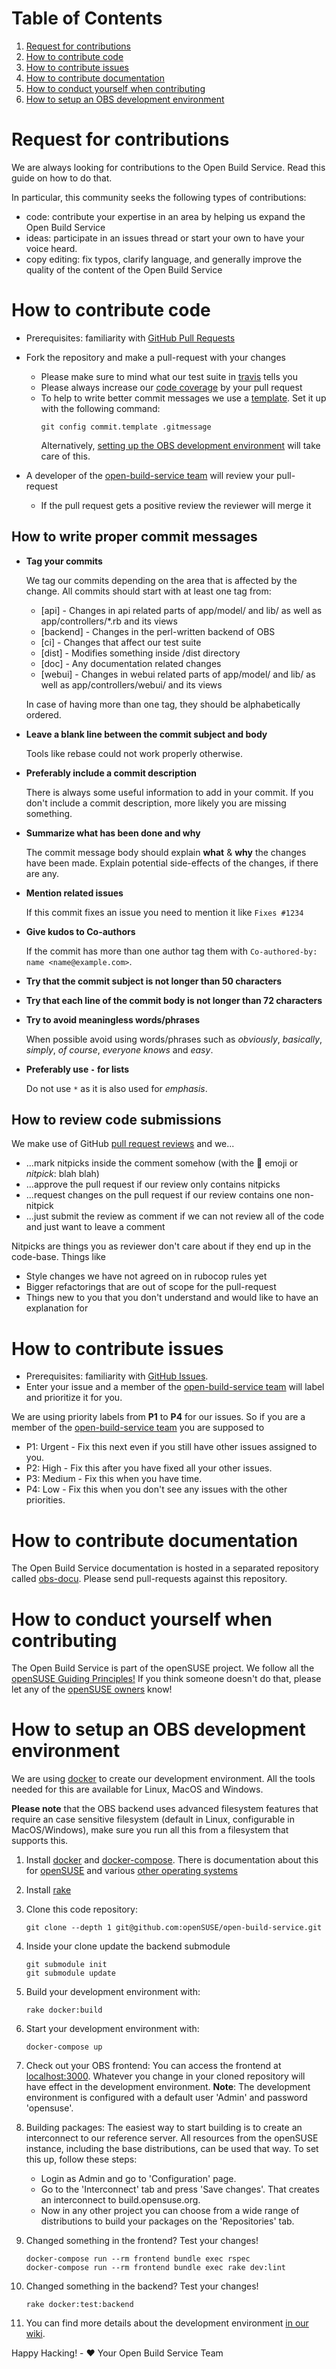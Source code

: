 # Table of Contents

1. [Request for contributions](#request-for-contributions)
2. [How to contribute code](#how-to-contribute-code)
3. [How to contribute issues](#how-to-contribute-issues)
4. [How to contribute documentation](#how-to-contribute-documentation)
5. [How to conduct yourself when contributing](#how-to-conduct-yourself-when-contributing)
6. [How to setup an OBS development environment](#how-to-setup-an-obs-development-environment)

# Request for contributions
We are always looking for contributions to the Open Build Service. Read this guide on how to do that.

In particular, this community seeks the following types of contributions:

* code: contribute your expertise in an area by helping us expand the Open Build Service
* ideas: participate in an issues thread or start your own to have your voice heard.
* copy editing: fix typos, clarify language, and generally improve the quality of the content of the Open Build Service

# How to contribute code
* Prerequisites: familiarity with [GitHub Pull Requests](https://help.github.com/articles/using-pull-requests.)
* Fork the repository and make a pull-request with your changes
  * Please make sure to mind what our test suite in [travis](https://travis-ci.org/openSUSE/open-build-service) tells you
  * Please always increase our [code coverage](https://codeclimate.com/github/openSUSE/open-build-service) by your pull request
  * To help to write better commit messages we use a [template](https://github.com/openSUSE/open-build-service/blob/master/.gitmessage).
    Set it up with the following command:
    ```
    git config commit.template .gitmessage
    ```
    Alternatively, [setting up the OBS development environment](#how-to-setup-an-obs-development-environment) will take care of this.

* A developer of the [open-build-service team](https://github.com/orgs/openSUSE/teams/open-build-service) will review your pull-request
  * If the pull request gets a positive review the reviewer will merge it


## How to write proper commit messages

- **Tag your commits**

  We tag our commits depending on the area that is affected by the change. All commits should start with at least one tag from:

  * [api]     - Changes in api related parts of app/model/ and lib/ as well as app/controllers/\*.rb and its views
  * [backend] - Changes in the perl-written backend of OBS
  * [ci]      - Changes that affect our test suite
  * [dist]    - Modifies something inside /dist directory
  * [doc]     - Any documentation related changes
  * [webui]   - Changes in webui related parts of app/model/ and lib/ as well as app/controllers/webui/ and its views

  In case of having more than one tag, they should be alphabetically ordered.
  
- **Leave a blank line between the commit subject and body**

  Tools like rebase could not work properly otherwise.

- **Preferably include a commit description**
  
  There is always some useful information to add in your commit. If you don't include a commit description, more likely you are missing something.
  
- **Summarize what has been done and why**

  The commit message body should explain **what** & **why** the changes have been made.
  Explain potential side-effects of the changes, if there are any.
 
- **Mention related issues**

  If this commit fixes an issue you need to mention it like `Fixes #1234`
  
- **Give kudos to Co-authors**

  If the commit has more than one author tag them with `Co-authored-by: name <name@example.com>`.

- **Try that the commit subject is not longer than 50 characters**

- **Try that each line of the commit body is not longer than 72 characters**

- **Try to avoid meaningless words/phrases**

  When possible avoid using words/phrases such as _obviously_, _basically_, _simply_, _of course_, _everyone knows_ and _easy_.

- **Preferably use `-` for lists**

  Do not use `*` as it is also used for _emphasis_.

## How to review code submissions
We make use of GitHub [pull request reviews](https://help.github.com/articles/about-pull-request-reviews/) and we...

- ...mark nitpicks inside the comment somehow (with the 💭 emoji or *nitpick*: blah blah)
- ...approve the pull request if our review only contains nitpicks
- ...request changes on the pull request if our review contains one non-nitpick
- ...just submit the review as comment if we can not review all of the code and just want to leave a comment

Nitpicks are things you as reviewer don't care about if they end up in the code-base. Things like

- Style changes we have not agreed on in rubocop rules yet
- Bigger refactorings that are out of scope for the pull-request
- Things new to you that you don't understand and would like to have an explanation for

# How to contribute issues
* Prerequisites: familiarity with [GitHub Issues](https://guides.github.com/features/issues/).
* Enter your issue and a member of the [open-build-service team](https://github.com/orgs/openSUSE/teams/open-build-service) will label and prioritize it for you.

We are using priority labels from **P1** to **P4** for our issues. So if you are a member of the [open-build-service team](https://github.com/orgs/openSUSE/teams/open-build-service) you are supposed to
* P1: Urgent - Fix this next even if you still have other issues assigned to you.
* P2: High   - Fix this after you have fixed all your other issues.
* P3: Medium - Fix this when you have time.
* P4: Low  - Fix this when you don't see any issues with the other priorities.

# How to contribute documentation
The Open Build Service documentation is hosted in a separated repository called [obs-docu](https://github.com/openSUSE/obs-docu). Please send pull-requests against this repository. 

# How to conduct yourself when contributing
The Open Build Service is part of the openSUSE project. We follow all the [openSUSE Guiding
Principles!](http://en.opensuse.org/openSUSE:Guiding_principles) If you think
someone doesn't do that, please let any of the [openSUSE
owners](https:/en.openSUSE.org/openSUSE:Board) know!

# How to setup an OBS development environment
We are using [docker](https://www.docker.com/) to create our development
environment. All the tools needed for this are available for Linux, MacOS and
Windows.

**Please note** that the OBS backend uses advanced filesystem features
that require an case sensitive filesystem (default in Linux, configurable in MacOS/Windows),
make sure you run all this from a filesystem that supports this.

1. Install [docker](https://www.docker.com) and [docker-compose](https://docs.docker.com/compose/).
   There is documentation about this for [openSUSE](https://en.opensuse.org/SDB:Docker) and various
   [other operating systems](https://docs.docker.com/engine/installation/)

2. Install [rake](https://github.com/ruby/rake)

3. Clone this code repository:

    ```
    git clone --depth 1 git@github.com:openSUSE/open-build-service.git
    ```

4. Inside your clone update the backend submodule

   ```
   git submodule init
   git submodule update
   ```

5. Build your development environment with:

    ```
    rake docker:build
    ```

6. Start your development environment with:

    ```
    docker-compose up
    ```

7. Check out your OBS frontend:
You can access the frontend at [localhost:3000](http://localhost:3000). Whatever you change in your cloned repository will have effect in the development environment.
**Note**: The development environment is configured with a default user 'Admin' and password 'opensuse'.

8. Building packages:
     The easiest way to start building is to create an interconnect to our reference server. All resources from the openSUSE instance, including the base distributions, can be used that way.
     To set this up, follow these steps:
     * Login as Admin and go to 'Configuration' page.
     * Go to the 'Interconnect' tab and press 'Save changes'. That creates an interconnect to build.opensuse.org.
     * Now in any other project you can choose from a wide range of distributions to build your packages on the 'Repositories' tab.

9. Changed something in the frontend? Test your changes!

    ```
    docker-compose run --rm frontend bundle exec rspec
    docker-compose run --rm frontend bundle exec rake dev:lint
    ```

10. Changed something in the backend? Test your changes!

    ```
    rake docker:test:backend
    ```

11. You can find more details about the development environment [in our wiki](https://github.com/openSUSE/open-build-service/wiki/Development-Environment).

Happy Hacking! - :heart: Your Open Build Service Team
